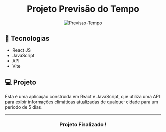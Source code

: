 <div align="center">

# Projeto Previsão do Tempo

![Previsao-Tempo](https://github.com/user-attachments/assets/523c0816-9640-4f19-bf10-8527b8e50116)


</div>

## 🚀 **Tecnologias**
- React JS  
- JavaScript  
- API
- Vite

## 💻 **Projeto**
Esta é uma aplicação construída em React e JavaScript, que utiliza uma API para exibir informações climáticas atualizadas de qualquer cidade para um período de 5 dias. 

---

<div align="center">

### **Projeto Finalizado !**

</div>

